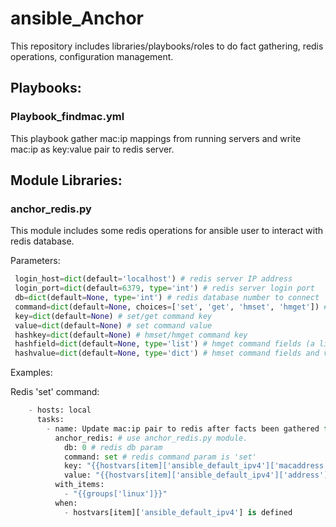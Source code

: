 # ansible_Anchor

This repository includes libraries/playbooks/roles to do fact gathering, redis operations, configuration management.

## Playbooks:
### Playbook_findmac.yml
This playbook gather mac:ip mappings from running servers and write mac:ip as key:value pair to redis server.

## Module Libraries:
### anchor_redis.py
This module includes some redis operations for ansible user to interact with redis database.

Parameters:
```python
 login_host=dict(default='localhost') # redis server IP address
 login_port=dict(default=6379, type='int') # redis server login port
 db=dict(default=None, type='int') # redis database number to connect
 command=dict(default=None, choices=['set', 'get', 'hmset', 'hmget']) # supported commands in this module
 key=dict(default=None) # set/get command key
 value=dict(default=None) # set command value
 hashkey=dict(default=None) # hmset/hmget command key
 hashfield=dict(default=None, type='list') # hmget command fields (a list)
 hashvalue=dict(default=None, type='dict') # hmset command fields and values (a dictionary)
```

Examples:

Redis 'set' command:
```python
    - hosts: local
      tasks:
        - name: Update mac:ip pair to redis after facts been gathered for linux group of hosts.
          anchor_redis: # use anchor_redis.py module.
            db: 0 # redis db param
            command: set # redis command param is 'set'
            key: "{{hostvars[item]['ansible_default_ipv4']['macaddress']}}" # key param for set cmd
            value: "{{hostvars[item]['ansible_default_ipv4']['address']}}" # value param for set cmd
          with_items:
            - "{{groups['linux']}}"
          when:
            - hostvars[item]['ansible_default_ipv4'] is defined
```
       
        
